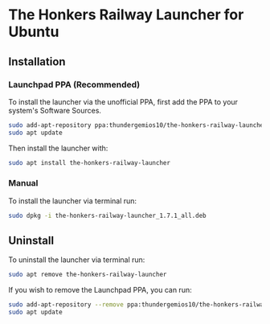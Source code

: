 
# The Honkers Railway Launcher for Ubuntu

## Installation

### Launchpad PPA (Recommended)
To install the launcher via the unofficial PPA, first add the PPA to your system's Software Sources.
```bash
sudo add-apt-repository ppa:thundergemios10/the-honkers-railway-launcher
sudo apt update
```

Then install the launcher with:
```bash
sudo apt install the-honkers-railway-launcher
```

### Manual
To install the launcher via terminal run:
```bash
sudo dpkg -i the-honkers-railway-launcher_1.7.1_all.deb
```

## Uninstall

To uninstall the launcher via terminal run:
```bash
sudo apt remove the-honkers-railway-launcher
```

If you wish to remove the Launchpad PPA, you can run:
```bash
sudo add-apt-repository --remove ppa:thundergemios10/the-honkers-railway-launcher
sudo apt update
```